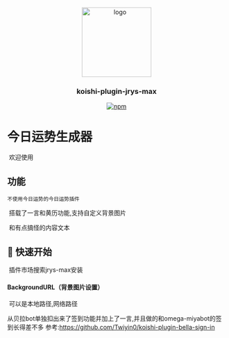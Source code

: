 #
<div align="center">
  <a href="https://github.com/initialencounter/mykoishi">
    <a href="https://koishi.chat/" target="_blank">
    <img width="160" src="https://koishi.chat/logo.png" alt="logo">
  </a>
  </a>
<h3 align="center">koishi-plugin-jrys-max</h3>

[![npm](https://img.shields.io/npm/v/koishi-plugin-jrys-max?style=flat-square)](https://www.npmjs.com/package/koishi-plugin-jrys-max)
</div>

# 今日运势生成器

​	欢迎使用

## 功能

 	不使用今日运势的今日运势插件

​	搭载了一言和黄历功能,支持自定义背景图片

​	和有点搞怪的内容文本

## 🚀 快速开始

​	插件市场搜索jrys-max安装

#### BackgroundURL（背景图片设置）

​	可以是本地路径,网络路径

从贝拉bot单独扣出来了签到功能并加上了一言,并且做的和omega-miyabot的签到长得差不多
参考:https://github.com/Twiyin0/koishi-plugin-bella-sign-in
